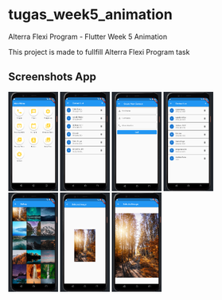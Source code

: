 # tugas_week5_animation

Alterra Flexi Program - Flutter Week 5 Animation

This project is made to fullfill Alterra Flexi Program task


## Screenshots App
<img src="/screenshots/Main%20Page.PNG" alt="Main Page" width="100" height="200"/> <img src="/screenshots/Contact%20Page.PNG" alt="Contact Page" width="100" height="200"/> <img src="/screenshots/Add%20Contact%20Page.PNG" alt="Add Contact Page" width="100" height="200"/> <img src="/screenshots/After%20Add%20Contact.PNG" alt="After Add Contact" width="100" height="200"/> <img src="/screenshots/Gallery%20Page.PNG" alt="Gallery Page Page" width="100" height="200"/> <img src="/screenshots/Gallery%20Detail%20Page%20Before%20Animation.PNG" alt="Gallery Detail Before Animation" width="100" height="200"/> <img src="/screenshots/Gallery%20Detail%20Page%20After%20Animation.PNG" alt="Gallery Detail After Animation" width="100" height="200"/>
